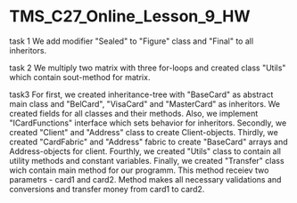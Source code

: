 # TMS_C27_Online_Lesson_9_HW
task 1
We add modifier "Sealed" to "Figure" class and "Final" to all inheritors. 

task 2
We multiply two matrix with three for-loops and created class "Utils" which contain sout-method for matrix.

task3
For first, we created inheritance-tree with "BaseCard" as abstract main class and "BelCard", "VisaCard" and "MasterCard" as inheritors. 
We created fields for all classes and their methods. Also, we implement "ICardFunctions" interface which sets behavior for inheritors. 
Secondly, we created "Client" and "Address" class to create Client-objects. 
Thirdly, we created "CardFabric" and "Address" fabric to create "BaseCard" arrays and Address-objects for client. 
Fourthly, we created "Utils" class to contain all utility methods and constant variables. 
Finally, we created "Transfer" class wich contain main method for our programm. This method receiev two parametrs - card1 and card2. 
Method makes all necessary validations and conversions and transfer money from card1 to card2. 
